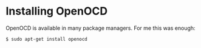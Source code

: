 # Installing OpenOCD

OpenOCD is available in many package managers. For me this was enough:

```
$ sudo apt-get install openocd
```